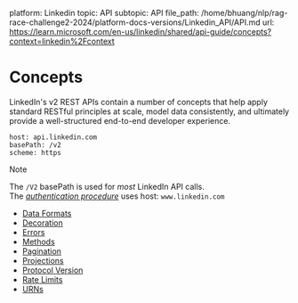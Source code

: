 platform: Linkedin
topic: API
subtopic: API
file_path: /home/bhuang/nlp/rag-race-challenge2-2024/platform-docs-versions/Linkedin_API/API.md
url: https://learn.microsoft.com/en-us/linkedin/shared/api-guide/concepts?context=linkedin%2Fcontext

# Concepts

LinkedIn's v2 REST APIs contain a number of concepts that help apply standard RESTful principles at scale, model data consistently, and ultimately provide a well-structured end-to-end developer experience.

    host: api.linkedin.com
    basePath: /v2
    scheme: https
    

Note

The `/V2` basePath is used for _most_ LinkedIn API calls.  
The [_authentication procedure_](https://learn.microsoft.com/en-us/linkedin/shared/authentication/authentication) uses host: `www.linkedin.com`

* [Data Formats](https://learn.microsoft.com/en-us/linkedin/shared/api-guide/concepts/data-formats?context=linkedin/context)
* [Decoration](https://learn.microsoft.com/en-us/linkedin/shared/api-guide/concepts/decoration?context=linkedin/context)
* [Errors](https://learn.microsoft.com/en-us/linkedin/shared/api-guide/concepts/error-handling?context=linkedin/context)
* [Methods](https://learn.microsoft.com/en-us/linkedin/shared/api-guide/concepts/methods?context=linkedin/context)
* [Pagination](https://learn.microsoft.com/en-us/linkedin/shared/api-guide/concepts/pagination?context=linkedin/context)
* [Projections](https://learn.microsoft.com/en-us/linkedin/shared/api-guide/concepts/projections?context=linkedin/context)
* [Protocol Version](https://learn.microsoft.com/en-us/linkedin/shared/api-guide/concepts/protocol-version?context=linkedin/context)
* [Rate Limits](https://learn.microsoft.com/en-us/linkedin/shared/api-guide/concepts/rate-limits?context=linkedin/context)
* [URNs](https://learn.microsoft.com/en-us/linkedin/shared/api-guide/concepts/urns?context=linkedin/context)